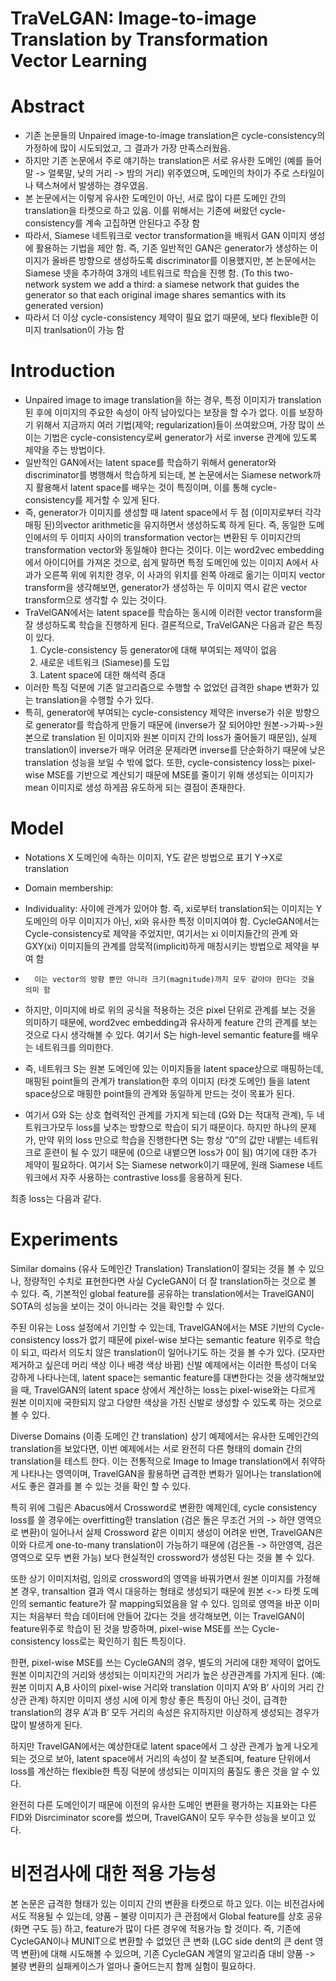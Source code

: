 TraVeLGAN: Image-to-image Translation by Transformation Vector Learning
======================================================================= 

# Abstract

-	기존 논문들의 Unpaired image-to-image translation은 cycle-consistency의 가정하에 많이 시도되었고, 그 결과가 가장 만족스러웠음. 
-	하지만 기존 논문에서 주로 얘기하는 translation은 서로 유사한 도메인 (예를 들어 말 -> 얼룩말, 낮의 거리 -> 밤의 거리) 위주였으며, 도메인의 차이가 주로 스타일이나 텍스쳐에서 발생하는 경우였음.
-	본 논문에서는 이렇게 유사한 도메인이 아닌, 서로 많이 다른 도메인 간의 translation을 타켓으로 하고 있음. 이를 위해서는 기존에 써왔던 cycle-consistency를 계속 고집하면 안된다고 주장 함
-	따라서, Siamese 네트워크로 vector transformation을 배워서 GAN 이미지 생성에 활용하는 기법을 제안 함. 즉, 기존 일반적인 GAN은 generator가 생성하는 이미지가 올바른 방향으로 생성하도록 discriminator를 이용했지만, 본 논문에서는 Siamese 넷을 추가하여 3개의 네트워크로 학습을 진행 함. (To this two-network system we add a third: a siamese network that guides the generator so that each original image shares semantics with its generated version)
-	따라서 더 이상 cycle-consistency 제약이 필요 없기 때문에, 보다 flexible한 이미지 tranlsation이 가능 함

# Introduction
-	Unpaired image to image translation을 하는 경우, 특정 이미지가 translation 된 후에 이미지의 주요한 속성이 아직 남아있다는 보장을 할 수가 없다. 이를 보장하기 위해서 지금까지 여러 기법(제약; regularization)들이 쓰여왔으며, 가장 많이 쓰이는 기법은 cycle-consistency로써 generator가 서로 inverse 관계에 있도록 제약을 주는 방법이다. 
-	일반적인 GAN에서는 latent space를 학습하기 위해서 generator와 discriminator를 병행해서 학습하게 되는데, 본 논문에서는 Siamese network까지 활용해서 latent space를 배우는 것이 특징이며, 이를 통해 cycle-consistency를 제거할 수 있게 된다.
-	즉, generator가 이미지를 생성할 때 latent space에서 두 점 (이미지로부터 각각 매핑 된)의vector arithmetic을 유지하면서 생성하도록 하게 된다. 즉, 동일한 도메인에서의 두 이미지 사이의 transformation vector는 변환된 두 이미지간의 transformation vector와 동일해야 한다는 것이다.  이는 word2vec embedding에서 아이디어를 가져온 것으로, 쉽게 말하면 특정 도메인에 있는 이미지 A에서 사과가 오른쪽 위에 위치한 경우, 이 사과의 위치를 왼쪽 아래로 옮기는 이미지 vector transform을 생각해보면, generator가 생성하는 두 이미지 역시 같은 vector transform으로 생각할 수 있는 것이다. 
-	TraVelGAN에서는 latent space를 학습하는 동시에 이러한 vector transform을 잘 생성하도록 학습을 진행하게 된다.
결론적으로, TraVelGAN은 다음과 같은 특징이 있다.
    1.	Cycle-consistency 등 generator에 대해 부여되는 제약이 없음
    2.	새로운 네트워크 (Siamese)를 도입
    3.	Latent space에 대한 해석력 증대 
-	이러한 특징 덕분에 기존 알고리즘으로 수행할 수 없었던 급격한 shape 변화가 있는 translation을 수행할 수가 있다.
-	특히, generator에 부여되는 cycle-consistency 제약은 inverse가 쉬운 방향으로 generator를 학습하게 만들기 때문에 (inverse가 잘 되어야만 원본->가짜->원본으로 translation 된 이미지와 원본 이미지 간의 loss가 줄어들기 때문임), 실제 translation이 inverse가 매우 어려운 문제라면 inverse를 단순화하기 때문에 낮은 translation 성능을 보일 수 밖에 없다. 또한, cycle-consistency loss는 pixel-wise MSE를 기반으로 계산되기 때문에 MSE를 줄이기 위해 생성되는 이미지가 mean 이미지로 생성 하게끔 유도하게 되는 결점이 존재한다.

# Model
-	Notations
 X 도메인에 속하는 이미지, Y도 같은 방법으로 표기
  Y->X로 translation
-	Domain membership:   
-	Individuality:  사이에 관계가 있어야 함. 즉, xi로부터 translation되는 이미지는 Y 도메인의 아무 이미지가 아닌, xi와 유사한 특정 이미지여야 함. CycleGAN에서는 Cycle-consistency로 제약을 주었지만, 여기서는 xi 이미지들간의 관계 와 GXY(xi) 이미지들의 관계를 암묵적(implicit)하게 매칭시키는 방법으로 제약을 부여 함
-	    이는 vector의 방향 뿐만 아니라 크기(magnitude)까지 모두 같아야 한다는 것을 의미 함
-	하지만, 이미지에 바로 위의 공식을 적용하는 것은 pixel 단위로 관계를 보는 것을 의미하기 때문에, word2vec embedding과 유사하게 feature 간의 관계를 보는 것으로 다시 생각해볼 수 있다.   여기서 S는 high-level semantic feature를 배우는 네트워크를 의미한다.
-	즉, 네트워크 S는 원본 도메인에 있는 이미지들을 latent space상으로 매핑하는데, 매핑된 point들의 관계가 translation한 후의 이미지 (타겟 도메인) 들을 latent space상으로 매핑한 point들의 관계와 동일하게 만드는 것이 목표가 된다. 
 
-	여기서 G와 S는 상호 협력적인 관계를 가지게 되는데 (G와 D는 적대적 관계), 두 네트워크가모두 loss를 낮추는 방향으로 학습이 되기 때문이다. 하지만 하나의 문제가, 만약 위의 loss 만으로 학습을 진행한다면 S는 항상 “0”의 값만 내뱉는 네트워크로 훈련이 될 수 있기 때문에 (0으로 내뱉으면 loss가 0이 됨) 여기에 대한 추가 제약이 필요하다.  여기서 S는 Siamese network이기 때문에, 원래 Siamese 네트워크에서 자주 사용하는 contrastive loss를 응용하게 된다.  

최종 loss는 다음과 같다. 
 
 

# Experiments
Similar domains (유사 도메인간 Translation)
Translation이 잘되는 것을 볼 수 있으나, 정량적인 수치로 표현한다면 사실 CycleGAN이 더 잘 translation하는 것으로 볼 수 있다. 즉, 기본적인 global feature를 공유하는 translation에서는 TravelGAN이 SOTA의 성능을 보이는 것이 아니라는 것을 확인할 수 있다.
 
주된 이유는 Loss 설정에서 기인할 수 있는데, TravelGAN에서는 MSE 기반의 Cycle-consistency loss가 없기 때문에 pixel-wise 보다는 semantic feature 위주로 학습이 되고, 따라서 의도치 않은 translation이 일어나기도 하는 것을 볼 수가 있다. (모자만 제거하고 싶은데 머리 색상 이나 배경 색상 바뀜)
신발 예제에서는 이러한 특성이 더욱 강하게 나타나는데, latent space는 semantic feature를 대변한다는 것을 생각해보았을 때, TravelGAN의 latent space 상에서 계산하는 loss는 pixel-wise와는 다르게 원본 이미지에 국한되지 않고 다양한 색상을 가진 신발로 생성할 수 있도록 하는 것으로 볼 수 있다.
 
 


 














Diverse Domains (이종 도메인 간 translation)
상기 예제에서는 유사한 도메인간의 translation을 보았다면, 이번 예제에서는 서로 완전히 다른 형태의 domain 간의 translation을 테스트 한다. 이는 전통적으로 Image to Image translation에서 취약하게 나타나는 영역이며, TravelGAN을 활용하면 급격한 변화가 일어나는 translation에서도 좋은 결과를 볼 수 있는 것을 확인 할 수 있다.
 
 
특히 위에 그림은 Abacus에서 Crossword로 변환한 예제인데, cycle consistency loss를 쓸 경우에는 overfitting한 translation (검은 돌은 무조건 거의  -> 하얀 영역으로 변환)이 일어나서 실제 Crossword 같은 이미지 생성이 어려운 반면, TravelGAN은 이와 다르게 one-to-many translation이 가능하기 때문에 (검은돌 -> 하안영역, 검은 영역으로 모두 변환 가능) 보다 현실적인 crossword가 생성된 다는 것을 볼 수 있다.
 
또한 상기 이미지처럼, 임의로 crossword의 영역을 바꿔가면서 원본 이미지를 가정해본 경우, transaltion 결과 역시 대응하는 형태로 생성되기 때문에 원본 <-> 타켓 도메인의 semantic feature가 잘 mapping되었음을 알 수 있다. 임의로 영역을 바꾼 이미지는 처음부터 학습 데이터에 안들어 갔다는 것을 생각해보면, 이는 TravelGAN이 feature위주로 학습이 된 것을 방증하며, pixel-wise MSE를 쓰는 Cycle-consistency loss로는 확인하기 힘든 특징이다.

 
한편, pixel-wise MSE를 쓰는 CycleGAN의 경우, 별도의 거리에 대한 제약이 없어도 원본 이미지간의 거리와 생성되는 이미지간의 거리가 높은 상관관계를 가지게 된다. (예: 원본 이미지 A,B 사이의 pixel-wise 거리와 translation 이미지 A’와 B’ 사이의 거리 간 상관 관계) 하지만 이미지 생성 시에 이게 항상 좋은 특징이 아닌 것이, 급격한 translation의 경우 A’과 B’ 모두 거리의 속성은 유지하지만 이상하게 생성되는 경우가 많이 발생하게 된다.

하지만 TravelGAN에서는 예상한대로 latent space에서 그 상관 관계가 높게 나오게 되는 것으로 보아, latent space에서 거리의 속성이 잘 보존되며, feature 단위에서 loss를 계산하는 flexible한 특징 덕분에 생성되는 이미지의 품질도 좋은 것을 알 수 있다.

완전히 다른 도메인이기 때문에 이전의 유사한 도메인 변환을 평가하는 지표와는 다른 FID와 Disrciminator score를 썼으며, TravelGAN이 모두 우수한 성능을 보이고 있다.
 






# 비전검사에 대한 적용 가능성
본 논문은 급격한 형태가 있는 이미지 간의 변환을 타켓으로 하고 있다. 이는 비전검사에서도 적용될 수 있는데, 양품 – 불량 이미지가 큰 관점에서 Global feature를 상호 공유(화면 구도 등) 하고, feature가 많이 다른 경우에 적용가능 할 것이다. 즉, 기존에 CycleGAN이나 MUNIT으로 변환할 수 없었던 큰 변화 (LGC side dent의 큰 dent 영역 변환)에 대해 시도해볼 수 있으며, 기존 CycleGAN 계열의 알고리즘 대비 양품 -> 불량 변환의 실패케이스가 얼마나 줄어드는지 함께 실험이 필요하다. 


  
